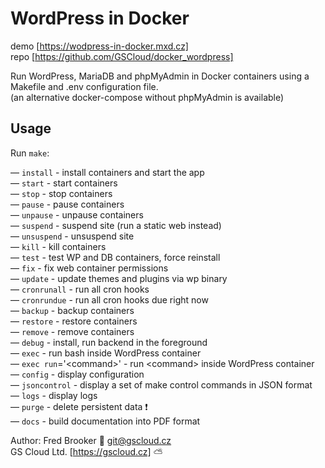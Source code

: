 # WordPress in Docker

demo [https://wodpress-in-docker.mxd.cz]  
repo [https://github.com/GSCloud/docker_wordpress]

Run WordPress, MariaDB and phpMyAdmin in Docker containers using a Makefile and .env configuration file.  
(an alternative docker-compose without phpMyAdmin is available)

## Usage

Run `make`:

—  `install` - install containers and start the app  
—  `start` - start containers  
—  `stop` - stop containers  
—  `pause` - pause containers  
—  `unpause` - unpause containers  
—  `suspend` - suspend site (run a static web instead)  
—  `unsuspend` - unsuspend site  
—  `kill` - kill containers  
—  `test` - test WP and DB containers, force reinstall  
—  `fix` - fix web container permissions  
—  `update` - update themes and plugins via wp binary  
—  `cronrunall` - run all cron hooks  
—  `cronrundue` - run all cron hooks due right now  
—  `backup` - backup containers  
—  `restore` - restore containers  
—  `remove` - remove containers  
—  `debug` - install, run backend in the foreground  
—  `exec` - run bash inside WordPress container  
—  `exec run`='\<command\>' - run \<command\> inside WordPress container  
—  `config` - display configuration  
—  `jsoncontrol` - display a set of make control commands in JSON format  
—  `logs` - display logs  
—  `purge` - delete persistent data ❗️  
—  `docs` - build documentation into PDF format  

Author: Fred Brooker 💌 <git@gscloud.cz>  
GS Cloud Ltd. [https://gscloud.cz] ⛅️
